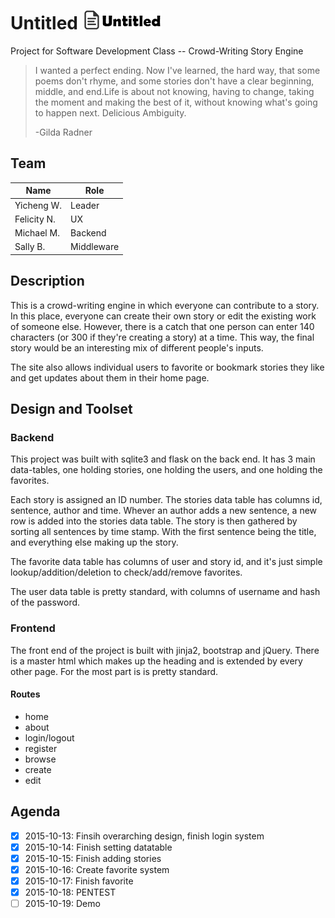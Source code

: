 # Untitled ![alt text](https://raw.githubusercontent.com/alex-wyc/Untitled/master/static/Logo%20With%20Title.png "Logo Text")
Project for Software Development Class -- Crowd-Writing Story Engine

> I wanted a perfect ending. Now I've learned, the hard way,
> that some poems don't rhyme, and some stories don't have a clear beginning,
> middle, and end.Life is about not knowing, having to change, taking the moment
> and making the best of it, without knowing what's going to happen next.
> Delicious Ambiguity.
>
> -Gilda Radner

## Team
| Name       | Role            |
|------------|-----------------|
|Yicheng W.  | Leader          |
|Felicity N. | UX              |
|Michael M.  | Backend         |
|Sally B.    | Middleware      |

## Description
This is a crowd-writing engine in which everyone can contribute to a story. In
this place, everyone can create their own story or edit the existing work of
someone else. However, there is a catch that one person can enter 140
characters (or 300 if they're creating a story) at a time. This way, the
final story would be an interesting mix of different people's inputs.

The site also allows individual users to favorite or bookmark stories they like
and get updates about them in their home page.

## Design and Toolset
### Backend
This project was built with sqlite3 and flask on the back end. It has 3 main
data-tables, one holding stories, one holding the users, and one holding the
favorites.

Each story is assigned an ID number. The stories data table has columns id,
sentence, author and time. Whever an author adds a new sentence, a new row is
added into the stories data table. The story is then gathered by sorting all
sentences by time stamp. With the first sentence being the title, and
everything else making up the story.

The favorite data table has columns of user and story id, and it's just simple
lookup/addition/deletion to check/add/remove favorites.

The user data table is pretty standard, with columns of username and hash of the
password.

### Frontend
The front end of the project is built with jinja2, bootstrap and jQuery. There
is a master html which makes up the heading and is extended by every other page.
For the most part is is pretty standard.

#### Routes
- home
- about
- login/logout
- register
- browse
- create
- edit

## Agenda
- [x] 2015-10-13: Finsih overarching design, finish login system
- [x] 2015-10-14: Finish setting datatable
- [x] 2015-10-15: Finish adding stories
- [x] 2015-10-16: Create favorite system
- [x] 2015-10-17: Finish favorite
- [x] 2015-10-18: PENTEST
- [ ] 2015-10-19: Demo
